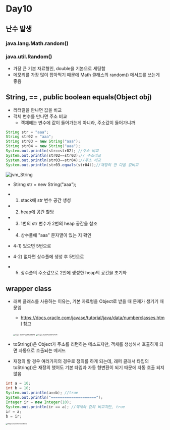 # Day10

##  난수 발생

### java.lang.Math.random()

### java.util.Random()

- 가장 큰 기본 자료형인, double을 기본으로 세팅함
- 메모리를 가장 많이 잡아먹기 때문에 Math 클래스의 random() 메서드를 쓰는게 좋음 



## String, == , public boolean equals(Object obj)

- 리터럴을 만나면 값을 비교
- 객체 변수를 만나면 주소 비교
  - 객체에는  변수에 값이 들어가는게 아니라, 주소값이 들어가니까

```java
String str = "aaa";
String str02 = "aaa";
String str03 = new String("aaa");
String str04 = new String("aaa");
System.out.println(str==str02); //주소 비교
System.out.println(str02==str03);// 주소비교
System.out.println(str03==str04);//주소 비교 
System.out.println(str03.equals(str04));//재정의 한 다음 값비교
```

![jvm_String](https://tva1.sinaimg.cn/large/007S8ZIlgy1ge2aj25w6sj32za0rkawq.jpg)

-  Stirng str = new String("aaa");

  - 1) stack에 str 변수 공간 생성
  - 2) heap에 공간 할당
  - 3) 1번의 str 변수가 2번의 heap 공간을 참조
  - 4) 상수풀에 "aaa" 문자열이 있는 지 확인
  - 4-1) 있으면 5번으로 
  - 4-2) 없다면 상수풀에 생성 후 5번으로 
- 5) 상수풀의 주소값으로 2번에 생성한  heap의 공간을 초기화
  
  

## wrapper class

- 래퍼 클래스를 사용하는 이유는, 기본 자료형을 Object로 받을 때 문제가 생기기 때문임

  - https://docs.oracle.com/javase/tutorial/java/data/numberclasses.html 참고

  <img src="https://tva1.sinaimg.cn/large/007S8ZIlgy1ge2b4bu1n2j30n0070dh6.jpg" alt="image-20200422105308948" style="zoom:33%;" /> <img src="https://tva1.sinaimg.cn/large/007S8ZIlgy1ge2b5t7j4uj30q6084402.jpg" alt="image-20200422105434041" style="zoom:33%;" />

- toString()은 Object가 주소를 리턴하는 메소드지만, 객체를 생성해서 호출하게 되면 자동으로 호출되는 메서드

- 재정의 할 경우 여러가지의 경우로 정의를 하게 되는데, 래퍼 클래서 타입의 toString()은 재정의 했어도 기본 타입과 자동 형변환이 되기 때문에 자동 호출 되지 않음  

```java
int a = 10;
int b = 10;
System.out.println(a==b); //true
System.out.println("====================");
Integer ir = new Integer(10); 
System.out.println(ir == a); //객체와 값의 비교지만, true 
ir = a;
b = ir;
```

<img src="https://tva1.sinaimg.cn/large/007S8ZIlgy1ge2agkhipoj30e004it8r.jpg" alt="image-20200422103015075" style="zoom: 33%;" />

